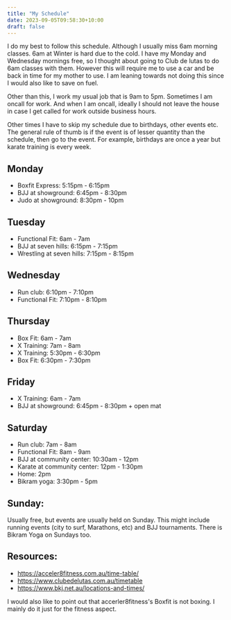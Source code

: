 ```yaml
---
title: "My Schedule"
date: 2023-09-05T09:58:30+10:00
draft: false
---
```


I do my best to follow this schedule. Although I usually miss 6am morning classes. 6am at Winter is hard due to the cold. I have my Monday and Wednesday mornings free, so I thought about going to Club de lutas to do 6am classes with them. However this will require me to use a car and be back in time for my mother to use. I am leaning towards not doing this since I would also like to save on fuel. 

Other than this, I work my usual job that is 9am to 5pm. Sometimes I am oncall for work. And when I am oncall, ideally I should not leave the house in case I get called for work outside business hours. 

Other times I have to skip my schedule due to birthdays, other events etc. The general rule of thumb is if the event is of lesser quantity than the schedule, then go to the event. For example, birthdays are once a year but karate training is every week. 

## Monday
 - Boxfit Express: 5:15pm - 6:15pm
 - BJJ at showground: 6:45pm - 8:30pm
 - Judo at showground: 8:30pm - 10pm

## Tuesday
 - Functional Fit: 6am - 7am
 - BJJ at seven hills: 6:15pm - 7:15pm
 - Wrestling at seven hills: 7:15pm - 8:15pm

## Wednesday
 - Run club: 6:10pm - 7:10pm
 - Functional Fit: 7:10pm - 8:10pm

## Thursday
 - Box Fit: 6am - 7am
 - X Training: 7am - 8am
 - X Training: 5:30pm - 6:30pm
 - Box Fit: 6:30pm - 7:30pm

## Friday
 - X Training: 6am - 7am
 - BJJ at showground: 6:45pm - 8:30pm + open mat

## Saturday
 - Run club: 7am - 8am
 - Functional Fit: 8am - 9am
 - BJJ at community center: 10:30am - 12pm
 - Karate at community center: 12pm - 1:30pm
 - Home: 2pm
 - Bikram yoga: 3:30pm - 5pm

## Sunday:
Usually free, but events are usually held on Sunday. This might include running events (city to surf, Marathons, etc) and BJJ tournaments. 
There is Bikram Yoga on Sundays too. 

## Resources:
 - https://acceler8fitness.com.au/time-table/
 - https://www.clubedelutas.com.au/timetable
 - https://www.bkj.net.au/locations-and-times/

 I would also like to point out that accerler8fitness's Boxfit is not boxing. I mainly do it just for the fitness aspect. 
